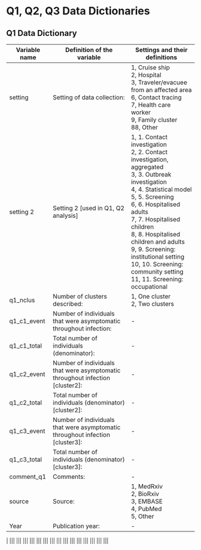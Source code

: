 
# Q1, Q2, Q3 Data Dictionaries

## Q1 Data Dictionary

|          Variable name              | Definition of the variable                                                      | Settings and their definitions                                               |
|-------------------------------------|---------------------------------------------------------------------------------|------------------------------------------------------------------------------|
|setting	                          |Setting of data collection:	                                                    |1, Cruise ship <br /> 2, Hospital<br /> 3, Traveler/evacuee from an affected area<br /> 6, Contact tracing<br /> 7, Health care worker<br /> 9, Family cluster<br /> 88, Other|
|setting 2	                          |Setting 2 [used in Q1, Q2 analysis]                                              |1, 1. Contact investigation <br />2, 2. Contact investigation, aggregated <br /> 3, 3. Outbreak investigation <br /> 4, 4. Statistical model <br /> 5, 5. Screening <br /> 6, 6. Hospitalised adults <br /> 7, 7. Hospitalised children <br /> 8, 8. Hospitalised children and adults <br />9, 9. Screening: institutional setting <br />10, 10. Screening: community setting<br /> 11, 11. Screening: occupational|
|q1_nclus	                          |Number of clusters described:                                                    |1, One cluster <br /> 2, Two clusters|
|q1_c1_event	                      |Number of individuals that were asymptomatic throughout infection:               |	-                                         |	
|q1_c1_total                          |Total number of individuals (denominator):                                       |	-|
|q1_c2_event                          |Number of individuals that were asymptomatic throughout infection [cluster2]:    |	-|
|q1_c2_total                          |Total number of individuals (denominator) [cluster2]:                            |	-|
|q1_c3_event                          |Number of individuals that were asymptomatic throughout infection [cluster3]:    |	-|
|q1_c3_total                          |Total number of individuals (denominator) [cluster3]:                            |	-|
|comment_q1                           |Comments:                                                                        |	-|
|source	                              |Source:	                                                                        |1, MedRxiv <br /> 2, BioRxiv <br /> 3, EMBASE<br /> 4, PubMed <br /> 5, Other|
|Year                                 |Publication year:                                                                |	-	|
|
|||
|||
|||
|||
|||
|||
|||
|||
|||
|||
|||
|||
|||
|||
|||
